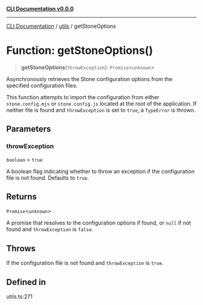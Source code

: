 [**CLI Documentation v0.0.0**](../../README.md)

***

[CLI Documentation](../../modules.md) / [utils](../README.md) / getStoneOptions

# Function: getStoneOptions()

> **getStoneOptions**(`throwException`): `Promise`\<`unknown`\>

Asynchronously retrieves the Stone configuration options from the specified configuration files.

This function attempts to import the configuration from either `stone.config.mjs` or `stone.config.js`
located at the root of the application. If neither file is found and `throwException` is set to `true`,
a `TypeError` is thrown.

## Parameters

### throwException

`boolean` = `true`

A boolean flag indicating whether to throw an exception if the configuration file is not found. Defaults to `true`.

## Returns

`Promise`\<`unknown`\>

A promise that resolves to the configuration options if found, or `null` if not found and `throwException` is `false`.

## Throws

If the configuration file is not found and `throwException` is `true`.

## Defined in

utils.ts:271
